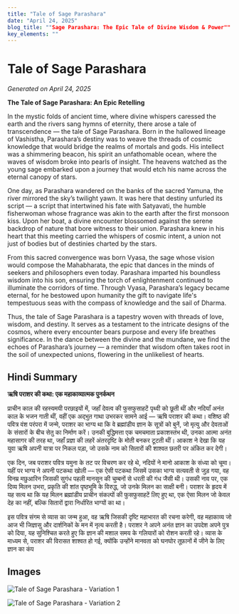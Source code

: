 ```yaml
---
title: "Tale of Sage Parashara"
date: "April 24, 2025"
blog_title: ""Sage Parashara: The Epic Tale of Divine Wisdom & Power""
key_elements: ""
---
```


# Tale of Sage Parashara

*Generated on April 24, 2025*

**The Tale of Sage Parashara: An Epic Retelling**

In the mystic folds of ancient time, where divine whispers caressed the earth and the rivers sang hymns of eternity, there arose a tale of transcendence — the tale of Sage Parashara. Born in the hallowed lineage of Vashistha, Parashara’s destiny was to weave the threads of cosmic knowledge that would bridge the realms of mortals and gods. His intellect was a shimmering beacon, his spirit an unfathomable ocean, where the waves of wisdom broke into pearls of insight. The heavens watched as the young sage embarked upon a journey that would etch his name across the eternal canopy of stars.

One day, as Parashara wandered on the banks of the sacred Yamuna, the river mirrored the sky’s twilight yawn. It was here that destiny unfurled its script — a script that intertwined his fate with Satyavati, the humble fisherwoman whose fragrance was akin to the earth after the first monsoon kiss. Upon her boat, a divine encounter blossomed against the serene backdrop of nature that bore witness to their union. Parashara knew in his heart that this meeting carried the whispers of cosmic intent, a union not just of bodies but of destinies charted by the stars.

From this sacred convergence was born Vyasa, the sage whose vision would compose the Mahabharata, the epic that dances in the minds of seekers and philosophers even today. Parashara imparted his boundless wisdom into his son, ensuring the torch of enlightenment continued to illuminate the corridors of time. Through Vyasa, Parashara’s legacy became eternal, for he bestowed upon humanity the gift to navigate life's tempestuous seas with the compass of knowledge and the sail of Dharma.

Thus, the tale of Sage Parashara is a tapestry woven with threads of love, wisdom, and destiny. It serves as a testament to the intricate designs of the cosmos, where every encounter bears purpose and every life breathes significance. In the dance between the divine and the mundane, we find the echoes of Parashara’s journey — a reminder that wisdom often takes root in the soil of unexpected unions, flowering in the unlikeliest of hearts.

## Hindi Summary

**ऋषि पराशर की कथा: एक महाकाव्यात्मक पुनर्कथन**

प्राचीन काल की रहस्यमयी परछाइयों में, जहाँ देवत्व की फुसफुसाहटें पृथ्वी को छूती थीं और नदियाँ अनंत काल के भजन गाती थीं, वहीं एक अद्भुत गाथा उभरकर सामने आई — ऋषि पराशर की कथा। वशिष्ठ की पवित्र वंश परंपरा में जन्मे, पराशर का भाग्य था कि वे ब्रह्मांडीय ज्ञान के सूत्रों को बुनें, जो मृत्यु और देवताओं के संसारों के बीच सेतु का निर्माण करें। उनकी बुद्धिमत्ता एक चमचमाता प्रकाशस्तंभ थी, उनका आत्मा अनंत महासागर की तरह था, जहाँ प्रज्ञा की लहरें अंतरदृष्टि के मोती बनकर टूटती थीं। आकाश ने देखा कि यह युवा ऋषि अपनी यात्रा पर निकल पड़ा, जो उसके नाम को सितारों की शाश्वत छतरी पर अंकित कर देगी।

एक दिन, जब पराशर पवित्र यमुना के तट पर विचरण कर रहे थे, नदियों ने मानो आकाश के संध्या को चूमा। यहीं पर भाग्य ने अपनी पटकथा खोली — एक ऐसी पटकथा जिसमें उसका भाग्य सत्यवती से जुड़ गया, वह विनम्र मछुआरिन जिसकी सुगंध पहली मानसून की चुम्बनों से धरती की गंध जैसी थी। उसकी नाव पर, एक दिव्य मिलन उभरा, प्रकृति की शांत पृष्ठभूमि के विरुद्ध, जो उनके मिलन का साक्षी बनी। पराशर के हृदय में यह सत्य था कि यह मिलन ब्रह्मांडीय प्राचीन संकल्पों की फुसफुसाहटें लिए हुए था, एक ऐसा मिलन जो केवल देह का नहीं, बल्कि सितारों द्वारा निर्धारित भाग्यों का था।

इस पवित्र संगम से व्यास का जन्म हुआ, वह ऋषि जिसकी दृष्टि महाभारत की रचना करेगी, वह महाकाव्य जो आज भी जिज्ञासु और दार्शनिकों के मन में नृत्य करती है। पराशर ने अपने अनंत ज्ञान का उपदेश अपने पुत्र को दिया, यह सुनिश्चित करते हुए कि ज्ञान की मशाल समय के गलियारों को रोशन करती रहे। व्यास के माध्यम से, पराशर की विरासत शाश्वत हो गई, क्योंकि उन्होंने मानवता को घनघोर तूफ़ानों में जीने के लिए ज्ञान का कंप

## Images

![Tale of Sage Parashara - Variation 1](https://oaidalleapiprodscus.blob.core.windows.net/private/org-J70Xqapa45MPR5XAo7pBs9K6/user-t32ELGEj2UVajMpjeMSrxF1Z/img-uszwcyIWNR1Vj0U99jqfYZ4I.png?st=2025-05-01T07%3A47%3A50Z&se=2025-05-01T09%3A47%3A50Z&sp=r&sv=2024-08-04&sr=b&rscd=inline&rsct=image/png&skoid=cc612491-d948-4d2e-9821-2683df3719f5&sktid=a48cca56-e6da-484e-a814-9c849652bcb3&skt=2025-05-01T01%3A43%3A38Z&ske=2025-05-02T01%3A43%3A38Z&sks=b&skv=2024-08-04&sig=lbyLMsuGiqIqaLlA9Ol1IyK7/kSkAhUlbYrzz5pofrw%3D)

![Tale of Sage Parashara - Variation 2](https://oaidalleapiprodscus.blob.core.windows.net/private/org-J70Xqapa45MPR5XAo7pBs9K6/user-t32ELGEj2UVajMpjeMSrxF1Z/img-1d3gl5xmPNuOLQHmqLJME51x.png?st=2025-05-01T07%3A48%3A17Z&se=2025-05-01T09%3A48%3A17Z&sp=r&sv=2024-08-04&sr=b&rscd=inline&rsct=image/png&skoid=cc612491-d948-4d2e-9821-2683df3719f5&sktid=a48cca56-e6da-484e-a814-9c849652bcb3&skt=2025-05-01T02%3A31%3A23Z&ske=2025-05-02T02%3A31%3A23Z&sks=b&skv=2024-08-04&sig=k8mlb2GgzUZ1sxbTCcipsaHnrULuUdK/eiu/RuVervY%3D)
